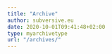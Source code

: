 ```yaml
---
title: "Archive"
author: subversive.eu
date: 2020-10-01T09:41:48+02:00
type: myarchivetype
url: "/archives/"
---
```

